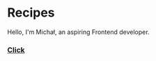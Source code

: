 # Recipes
Hello, I'm Michał, an aspiring Frontend developer.


### [Click](https://gadziorrr.github.io/Portfolio/)
